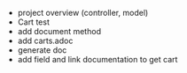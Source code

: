 - project overview (controller, model)
- Cart test
- add document method
- add carts.adoc
- generate doc
- add field and link documentation to get cart